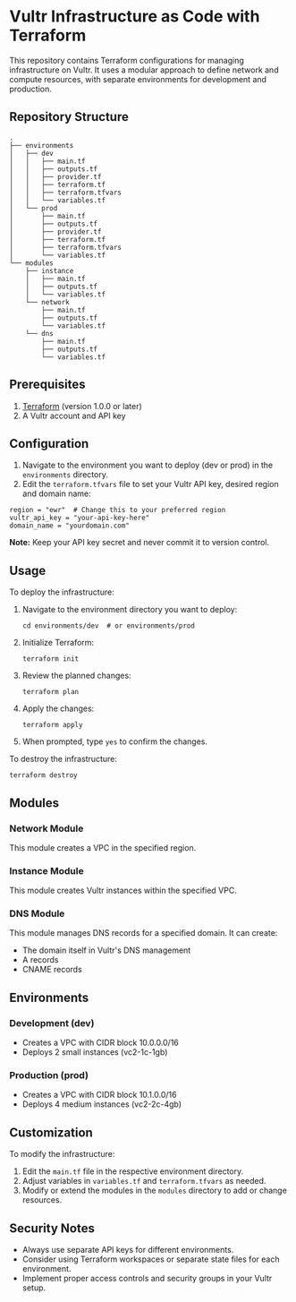 # Vultr Infrastructure as Code with Terraform

This repository contains Terraform configurations for managing infrastructure on Vultr. It uses a modular approach to define network and compute resources, with separate environments for development and production.

## Repository Structure

```
.
├── environments
│   ├── dev
│   │   ├── main.tf
│   │   ├── outputs.tf
│   │   ├── provider.tf
│   │   ├── terraform.tf
│   │   ├── terraform.tfvars
│   │   └── variables.tf
│   └── prod
│       ├── main.tf
│       ├── outputs.tf
│       ├── provider.tf
│       ├── terraform.tf
│       ├── terraform.tfvars
│       └── variables.tf
└── modules
    ├── instance
    │   ├── main.tf
    │   ├── outputs.tf
    │   └── variables.tf
    └── network
        ├── main.tf
        ├── outputs.tf
        └── variables.tf
    └── dns
        ├── main.tf
        ├── outputs.tf
        └── variables.tf
```

## Prerequisites

1. [Terraform](https://www.terraform.io/downloads.html) (version 1.0.0 or later)
2. A Vultr account and API key

## Configuration

1. Navigate to the environment you want to deploy (dev or prod) in the `environments` directory.
2. Edit the `terraform.tfvars` file to set your Vultr API key, desired region and domain name:

```hcl
region = "ewr"  # Change this to your preferred region
vultr_api_key = "your-api-key-here"
domain_name = "yourdomain.com"
```

**Note:** Keep your API key secret and never commit it to version control.

## Usage

To deploy the infrastructure:

1. Navigate to the environment directory you want to deploy:

   ```
   cd environments/dev  # or environments/prod
   ```

2. Initialize Terraform:

   ```
   terraform init
   ```

3. Review the planned changes:

   ```
   terraform plan
   ```

4. Apply the changes:

   ```
   terraform apply
   ```

5. When prompted, type `yes` to confirm the changes.

To destroy the infrastructure:

```
terraform destroy
```

## Modules

### Network Module

This module creates a VPC in the specified region.

### Instance Module

This module creates Vultr instances within the specified VPC.

### DNS Module

This module manages DNS records for a specified domain. It can create:

- The domain itself in Vultr's DNS management
- A records
- CNAME records

## Environments

### Development (dev)

- Creates a VPC with CIDR block 10.0.0.0/16
- Deploys 2 small instances (vc2-1c-1gb)

### Production (prod)

- Creates a VPC with CIDR block 10.1.0.0/16
- Deploys 4 medium instances (vc2-2c-4gb)

## Customization

To modify the infrastructure:

1. Edit the `main.tf` file in the respective environment directory.
2. Adjust variables in `variables.tf` and `terraform.tfvars` as needed.
3. Modify or extend the modules in the `modules` directory to add or change resources.

## Security Notes

- Always use separate API keys for different environments.
- Consider using Terraform workspaces or separate state files for each environment.
- Implement proper access controls and security groups in your Vultr setup.
